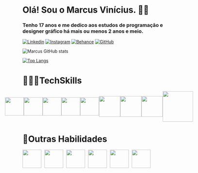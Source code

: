 # Olá! Sou o Marcus Vinícius. 👋🏽
### Tenho 17 anos e me dedico aos estudos de programação e designer gráfico há mais ou menos 2 anos e meio. 
[![Linkedin](https://img.shields.io/badge/LinkedIn-0077B5?style=for-the-badge&logo=linkedin&logoColor=white)](https://www.linkedin.com/in/marcus-cevolela-355644292/)
[![Instagram](https://img.shields.io/badge/Instagram-E4405F?style=for-the-badge&logo=instagram&logoColor=white)](https://www.instagram.com/mv.tech21)
[![Behance](https://img.shields.io/badge/-Behance-blue?style=for-the-badge&logo=behance&logoColor=white)](https://www.behance.net/marcus-cevolela)
[![GitHub](https://img.shields.io/badge/GitHub-100000?style=for-the-badge&logo=github&logoColor=white)](https://github.com/Marcus-Vinicius-Cevolela)

![Marcus GitHub stats](https://github-readme-stats.vercel.app/api?username=marcus-vinicius-cevolela&show_icons=true&theme=radical)

[![Top Langs](https://github-readme-stats.vercel.app/api/top-langs/?username=marcus-vinicius-cevolela&layout=donut)](https://github.com/marcus-vinicius-cevolela/github-readme-stats)

# 👨🏾‍💻TechSkills 
<div style="display: flex; align-items: center; justify-content: center;">
    <img height="60px" width="62px" src="https://cdn.jsdelivr.net/gh/devicons/devicon@latest/icons/html5/html5-original.svg"/>
    <img height="60px" width="62px" src="https://cdn.jsdelivr.net/gh/devicons/devicon@latest/icons/css3/css3-original.svg"/>
    <img height="60px" width="62px" src="https://cdn.jsdelivr.net/gh/devicons/devicon@latest/icons/javascript/javascript-original.svg"/>
    <img height="60px" width="62px" src="https://cdn.jsdelivr.net/gh/devicons/devicon@latest/icons/react/react-original.svg" />
    <img height="60px" width="62px" src="https://cdn.jsdelivr.net/gh/devicons/devicon@latest/icons/nextjs/nextjs-original.svg" />          
    <img height="68px" width="70px" src="https://cdn.jsdelivr.net/gh/devicons/devicon@latest/icons/bootstrap/bootstrap-original.svg"/>  
    <img height="68px" width="70px" src="https://cdn.jsdelivr.net/gh/devicons/devicon@latest/icons/python/python-original.svg"/>
    <img height="68px" width="70px" src="https://cdn.jsdelivr.net/gh/devicons/devicon@latest/icons/arduino/arduino-original.svg" />
    <img height="100px" width="100px" src="https://cdn.jsdelivr.net/gh/devicons/devicon@latest/icons/tailwindcss/tailwindcss-original-wordmark.svg"/>
</div>

# 🚀Outras Habilidades 
<div style="display: flex; align-items: center; gap: 10px;">
    <img height="60px" width="62px" src="https://cdn.jsdelivr.net/gh/devicons/devicon@latest/icons/photoshop/photoshop-plain.svg"/>
    <img height="60px" width="62px" src="https://cdn.jsdelivr.net/gh/devicons/devicon@latest/icons/illustrator/illustrator-plain.svg" />
    <img height="60px" width="62px" src="https://cdn.jsdelivr.net/gh/devicons/devicon@latest/icons/aftereffects/aftereffects-plain.svg"/>
    <img height="60px" width="62px"src="https://cdn.jsdelivr.net/gh/devicons/devicon@latest/icons/premierepro/premierepro-plain.svg"/>
    <img height="60px" width="62px" src="https://cdn.jsdelivr.net/gh/devicons/devicon@latest/icons/canva/canva-original.svg"/>
    <img height="60px" width="62px" src="https://cdn.jsdelivr.net/gh/devicons/devicon@latest/icons/figma/figma-original.svg"/>
</div>







